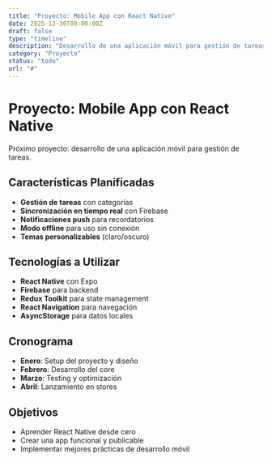 ```yaml
---
title: "Proyecto: Mobile App con React Native"
date: 2025-12-30T00:00:00Z
draft: false
type: "timeline"
description: "Desarrollo de una aplicación móvil para gestión de tareas usando React Native y Expo"
category: "Proyecto"
status: "todo"
url: "#"
---
```


# Proyecto: Mobile App con React Native

Próximo proyecto: desarrollo de una aplicación móvil para gestión de tareas.

## Características Planificadas

- **Gestión de tareas** con categorías
- **Sincronización en tiempo real** con Firebase
- **Notificaciones push** para recordatorios
- **Modo offline** para uso sin conexión
- **Temas personalizables** (claro/oscuro)

## Tecnologías a Utilizar

- **React Native** con Expo
- **Firebase** para backend
- **Redux Toolkit** para state management
- **React Navigation** para navegación
- **AsyncStorage** para datos locales

## Cronograma

- **Enero**: Setup del proyecto y diseño
- **Febrero**: Desarrollo del core
- **Marzo**: Testing y optimización
- **Abril**: Lanzamiento en stores

## Objetivos

- Aprender React Native desde cero
- Crear una app funcional y publicable
- Implementar mejores prácticas de desarrollo móvil
